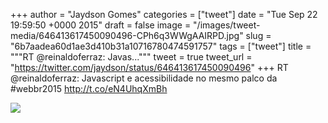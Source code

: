 
+++
author = "Jaydson Gomes"
categories = ["tweet"]
date = "Tue Sep 22 19:59:50 +0000 2015"
draft = false
image = "/images/tweet-media/646413617450090496-CPh6q3WWgAAIRPD.jpg"
slug = "6b7aadea60d1ae3d410b31a10716780474591757"
tags = ["tweet"]
title = """RT @reinaldoferraz: Javas..."""
tweet = true
tweet_url = "https://twitter.com/jaydson/status/646413617450090496"
+++
RT @reinaldoferraz: Javascript e acessibilidade no mesmo palco da #webbr2015 http://t.co/eN4UhqXmBh

![](/images/tweet-media/646413617450090496-CPh6q3WWgAAIRPD.jpg)